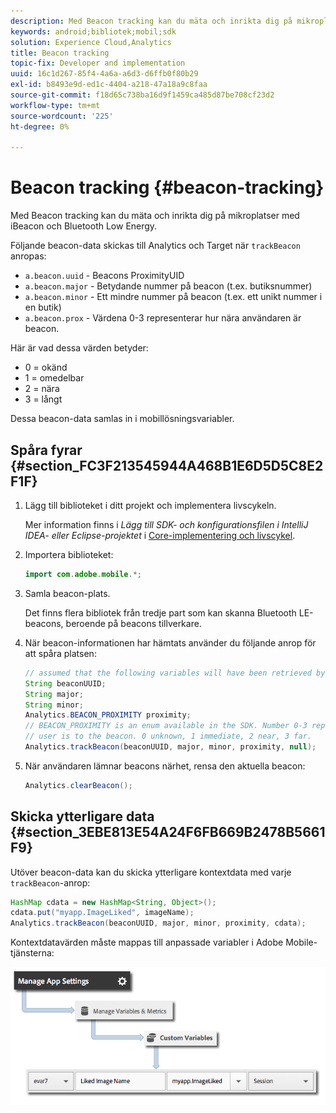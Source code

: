 ```yaml
---
description: Med Beacon tracking kan du mäta och inrikta dig på mikroplatser med iBeacon och Bluetooth Low Energy.
keywords: android;bibliotek;mobil;sdk
solution: Experience Cloud,Analytics
title: Beacon tracking
topic-fix: Developer and implementation
uuid: 16c1d267-85f4-4a6a-a6d3-d6ffb0f80b29
exl-id: b8493e9d-ed1c-4404-a218-47a18a9c8faa
source-git-commit: f18d65c738ba16d9f1459ca485d87be708cf23d2
workflow-type: tm+mt
source-wordcount: '225'
ht-degree: 0%

---
```


# Beacon tracking {#beacon-tracking}

Med Beacon tracking kan du mäta och inrikta dig på mikroplatser med iBeacon och Bluetooth Low Energy.

Följande beacon-data skickas till Analytics och Target när `trackBeacon` anropas:

* `a.beacon.uuid` - Beacons ProximityUID
* `a.beacon.major` - Betydande nummer på beacon (t.ex. butiksnummer)
* `a.beacon.minor` - Ett mindre nummer på beacon (t.ex. ett unikt nummer i en butik)
* `a.beacon.prox` - Värdena 0-3 representerar hur nära användaren är beacon.

Här är vad dessa värden betyder:

* 0 = okänd
* 1 = omedelbar
* 2 = nära
* 3 = långt

Dessa beacon-data samlas in i mobillösningsvariabler.

## Spåra fyrar {#section_FC3F213545944A468B1E6D5D5C8E2F1F}

1. Lägg till biblioteket i ditt projekt och implementera livscykeln.

   Mer information finns i *Lägg till SDK- och konfigurationsfilen i IntelliJ IDEA- eller Eclipse-projektet* i [Core-implementering och livscykel](/help/android/getting-started/dev-qs.md).

1. Importera biblioteket:

   ```java
   import com.adobe.mobile.*;
   ```

1. Samla beacon-plats.

   Det finns flera bibliotek från tredje part som kan skanna Bluetooth LE-beacons, beroende på beacons tillverkare.
1. När beacon-informationen har hämtats använder du följande anrop för att spåra platsen:

   ```java
   // assumed that the following variables will have been retrieved by the 3rd party beacon library 
   String beaconUUID; 
   String major; 
   String minor; 
   Analytics.BEACON_PROXIMITY proximity;  
   // BEACON_PROXIMITY is an enum available in the SDK. Number 0-3 representing how close the 
   // user is to the beacon. 0 unknown, 1 immediate, 2 near, 3 far.  
   Analytics.trackBeacon(beaconUUID, major, minor, proximity, null);
   ```

1. När användaren lämnar beacons närhet, rensa den aktuella beacon:

   ```java
   Analytics.clearBeacon();
   ```

## Skicka ytterligare data {#section_3EBE813E54A24F6FB669B2478B5661F9}

Utöver beacon-data kan du skicka ytterligare kontextdata med varje `trackBeacon`-anrop:

```java
HashMap cdata = new HashMap<String, Object>(); 
cdata.put("myapp.ImageLiked", imageName); 
Analytics.trackBeacon(beaconUUID, major, minor, proximity, cdata);
```

Kontextdatavärden måste mappas till anpassade variabler i Adobe Mobile-tjänsterna:

![](assets/map-variable-context-ltv.png)
